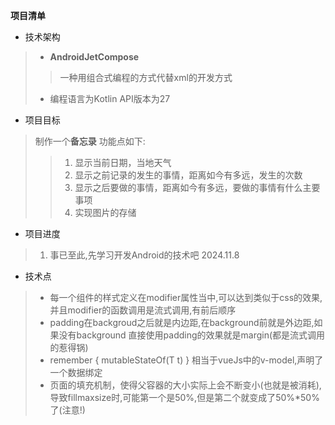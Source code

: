 **项目清单**

-   技术架构
>   - **AndroidJetCompose** 
>>  一种用组合式编程的方式代替xml的开发方式
>   -   编程语言为Kotlin  API版本为27   

-   项目目标
>   制作一个**备忘录**
>   功能点如下:
>>  1.  显示当前日期，当地天气
>>  2.  显示之前记录的发生的事情，距离如今有多远，发生的次数
>>  3.  显示之后要做的事情，距离如今有多远，要做的事情有什么主要事项
>>  4.  实现图片的存储

-   项目进度
>   1.  事已至此,先学习开发Android的技术吧  2024.11.8



-   技术点
>   - 每一个组件的样式定义在modifier属性当中,可以达到类似于css的效果,并且modifier的函数调用是流式调用,有前后顺序
>   - padding在backgroud之后就是内边距,在background前就是外边距,如果没有background 直接使用padding的效果就是margin(都是流式调用的惹得锅)
>   - remember { mutableStateOf(T t) } 相当于vueJs中的v-model,声明了一个数据绑定
>   - 页面的填充机制，使得父容器的大小实际上会不断变小(也就是被消耗),导致fillmaxsize时,可能第一个是50%,但是第二个就变成了50%*50%了(注意!)
